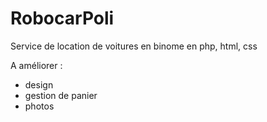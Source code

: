 # RobocarPoli
Service de location de voitures en binome en php, html, css

A améliorer :
- design
- gestion de panier
- photos
